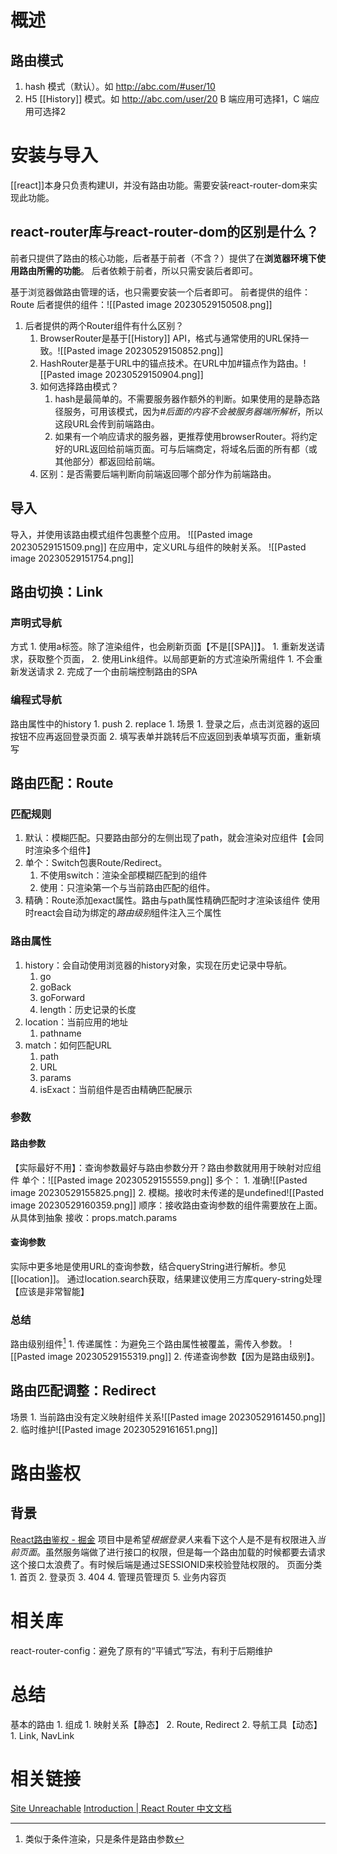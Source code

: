 # 概述
## 路由模式
1. hash 模式（默认）。如 http://abc.com/#user/10
2. H5 [[History]] 模式。如 http://abc.com/user/20
B 端应用可选择1，C 端应用可选择2

# 安装与导入
[[react]]本身只负责构建UI，并没有路由功能。需要安装react-router-dom来实现此功能。
## react-router库与react-router-dom的区别是什么？
前者只提供了路由的核心功能，后者基于前者（不含？）提供了在**浏览器环境下使用路由所需的功能**。
后者依赖于前者，所以只需安装后者即可。

基于浏览器做路由管理的话，也只需要安装一个后者即可。
前者提供的组件：Route
后者提供的组件：![[Pasted image 20230529150508.png]] 
1. 后者提供的两个Router组件有什么区别？
	1. BrowserRouter是基于[[History]] API，格式与通常使用的URL保持一致。![[Pasted image 20230529150852.png]] 
	2. HashRouter是基于URL中的锚点技术。在URL中加#锚点作为路由。![[Pasted image 20230529150904.png]] 
	3. 如何选择路由模式？
		1. hash是最简单的。不需要服务器作额外的判断。如果使用的是静态路径服务，可用该模式，因为#*后面的内容不会被服务器端所解析*，所以这段URL会传到前端路由。
		2. 如果有一个响应请求的服务器，更推荐使用browserRouter。将约定好的URL返回给前端页面。可与后端商定，将域名后面的所有都（或其他部分）都返回给前端。
	4. 区别：是否需要后端判断向前端返回哪个部分作为前端路由。
## 导入
导入，并使用该路由模式组件包裹整个应用。
![[Pasted image 20230529151509.png]] 
在应用中，定义URL与组件的映射关系。
![[Pasted image 20230529151754.png]] 
## 路由切换：Link
### 声明式导航
方式
	1. 使用a标签。除了渲染组件，也会刷新页面【不是[[SPA]]】。
		1. 重新发送请求，获取整个页面，
	2. 使用Link组件。以局部更新的方式渲染所需组件
		1. 不会重新发送请求
		2. 完成了一个由前端控制路由的SPA
### 编程式导航
路由属性中的history
	1. push
	2. replace
		1. 场景
			1. 登录之后，点击浏览器的返回按钮不应再返回登录页面
			2. 填写表单并跳转后不应返回到表单填写页面，重新填写
## 路由匹配：Route
### 匹配规则
1. 默认：模糊匹配。只要路由部分的左侧出现了path，就会渲染对应组件【会同时渲染多个组件】
2. 单个：Switch包裹Route/Redirect。
	1. 不使用switch：渲染全部模糊匹配到的组件
	2. 使用：只渲染第一个与当前路由匹配的组件。
3. 精确：Route添加exact属性。路由与path属性精确匹配时才渲染该组件
使用时react会自动为绑定的*路由级别*组件注入三个属性
### 路由属性
1. history：会自动使用浏览器的history对象，实现在历史记录中导航。
	1. go
	2. goBack
	3. goForward
	4. length：历史记录的长度
2. location：当前应用的地址
	1. pathname
3. match：如何匹配URL
	1. path
	2. URL
	3. params
	4. isExact：当前组件是否由精确匹配展示
### 参数
#### 路由参数
【实际最好不用】：查询参数最好与路由参数分开？路由参数就用用于映射对应组件
单个：![[Pasted image 20230529155559.png]] 
多个：
	1. 准确![[Pasted image 20230529155825.png]] 
	2. 模糊。接收时未传递的是undefined![[Pasted image 20230529160359.png]] 
顺序：接收路由查询参数的组件需要放在上面。从具体到抽象
接收：props.match.params
#### 查询参数
实际中更多地是使用URL的查询参数，结合queryString进行解析。参见[[location]]。
通过location.search获取，结果建议使用三方库query-string处理【应该是非常智能】
### 总结
路由级别组件[^1] 
	1. 传递属性：为避免三个路由属性被覆盖，需传入参数。 ![[Pasted image 20230529155319.png]] 
	2. 传递查询参数【因为是路由级别】。

## 路由匹配调整：Redirect
场景
	1. 当前路由没有定义映射组件关系![[Pasted image 20230529161450.png]] 
	2. 临时维护![[Pasted image 20230529161651.png]] 

# 路由鉴权
## 背景
[React路由鉴权 - 掘金](https://juejin.cn/post/6844903924441284615#heading-0) 
项目中是希望*根据登录人*来看下这个人是不是有权限进入*当前页面*。虽然服务端做了进行接口的权限，但是每一个路由加载的时候都要去请求这个接口太浪费了。有时候后端是通过SESSIONID来校验登陆权限的。
页面分类
	1. 首页
	2. 登录页
	3. 404
	4. 管理员管理页
	5. 业务内容页

# 相关库
react-router-config：避免了原有的“平铺式”写法，有利于后期维护
# 总结
基本的路由
	1. 组成
		1. 映射关系【静态】
			2. Route, Redirect
		2. 导航工具【动态】
			1. Link, NavLink

# 相关链接
[Site Unreachable](https://react-router.docschina.org/web/example/basic) 
[Introduction | React Router 中文文档](https://react-guide.github.io/react-router-cn/) 

[^1]: 类似于条件渲染，只是条件是路由参数